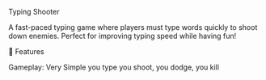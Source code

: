 Typing Shooter

A fast-paced typing game where players must type words quickly to shoot down enemies. Perfect for improving typing speed while having fun!

🚀 Features

Gameplay: Very Simple you type you shoot, you dodge, you kill
